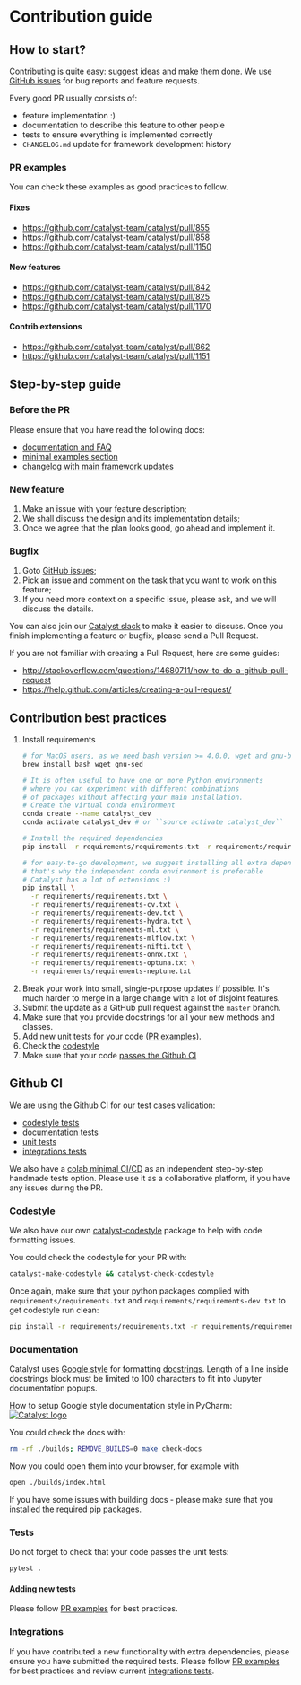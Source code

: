 # Contribution guide

## How to start?

Contributing is quite easy: suggest ideas and make them done.
We use [GitHub issues](https://github.com/catalyst-team/catalyst/issues) for bug reports and feature requests.

Every good PR usually consists of:
- feature implementation :)
- documentation to describe this feature to other people
- tests to ensure everything is implemented correctly
- `CHANGELOG.md` update for framework development history

### PR examples
You can check these examples as good practices to follow.

#### Fixes
- https://github.com/catalyst-team/catalyst/pull/855
- https://github.com/catalyst-team/catalyst/pull/858
- https://github.com/catalyst-team/catalyst/pull/1150

#### New features
- https://github.com/catalyst-team/catalyst/pull/842
- https://github.com/catalyst-team/catalyst/pull/825
- https://github.com/catalyst-team/catalyst/pull/1170

#### Contrib extensions
- https://github.com/catalyst-team/catalyst/pull/862
- https://github.com/catalyst-team/catalyst/pull/1151
 

## Step-by-step guide

### Before the PR
Please ensure that you have read the following docs:
- [documentation and FAQ](https://catalyst-team.github.io/catalyst/)
- [minimal examples section](https://github.com/catalyst-team/catalyst#minimal-examples)
- [changelog with main framework updates](https://github.com/catalyst-team/catalyst/blob/master/CHANGELOG.md)

### New feature

1. Make an issue with your feature description;
2. We shall discuss the design and its implementation details;
3. Once we agree that the plan looks good, go ahead and implement it.


### Bugfix

1. Goto [GitHub issues](https://github.com/catalyst-team/catalyst/issues);
2. Pick an issue and comment on the task that you want to work on this feature;
3. If you need more context on a specific issue, please ask, and we will discuss the details.

You can also join our [Catalyst slack](https://join.slack.com/t/catalyst-team-core/shared_invite/zt-d9miirnn-z86oKDzFMKlMG4fgFdZafw) to make it easier to discuss.
Once you finish implementing a feature or bugfix, please send a Pull Request.

If you are not familiar with creating a Pull Request, here are some guides:
- http://stackoverflow.com/questions/14680711/how-to-do-a-github-pull-request
- https://help.github.com/articles/creating-a-pull-request/


## Contribution best practices

1. Install requirements
    ```bash
    # for MacOS users, as we need bash version >= 4.0.0, wget and gnu-based sed
    brew install bash wget gnu-sed

    # It is often useful to have one or more Python environments 
    # where you can experiment with different combinations 
    # of packages without affecting your main installation. 
    # Create the virtual conda environment
    conda create --name catalyst_dev
    conda activate catalyst_dev # or ``source activate catalyst_dev``
    
    # Install the required dependencies
    pip install -r requirements/requirements.txt -r requirements/requirements-dev.txt
    
    # for easy-to-go development, we suggest installing all extra dependencies
    # that's why the independent conda environment is preferable 
    # Catalyst has a lot of extensions :)
    pip install \
      -r requirements/requirements.txt \
      -r requirements/requirements-cv.txt \
      -r requirements/requirements-dev.txt \
      -r requirements/requirements-hydra.txt \
      -r requirements/requirements-ml.txt \
      -r requirements/requirements-mlflow.txt \
      -r requirements/requirements-nifti.txt \
      -r requirements/requirements-onnx.txt \
      -r requirements/requirements-optuna.txt \
      -r requirements/requirements-neptune.txt
    ```
2. Break your work into small, single-purpose updates if possible.
It's much harder to merge in a large change with a lot of disjoint features.
3. Submit the update as a GitHub pull request against the `master` branch.
4. Make sure that you provide docstrings for all your new methods and classes.
5. Add new unit tests for your code ([PR examples](#pr-examples)).
6. Check the [codestyle](#codestyle)
7. Make sure that your code [passes the Github CI](#github-ci)


## Github CI

We are using the Github CI for our test cases validation:

- [codestyle tests](https://github.com/catalyst-team/catalyst/blob/master/.github/workflows/codestyle.yml#L134)
- [documentation tests](https://github.com/catalyst-team/catalyst/blob/master/.github/workflows/codestyle.yml#L135)
- [unit tests](https://github.com/catalyst-team/catalyst/blob/master/.github/workflows/dl_cpu.yml#L113)
- [integrations tests](https://github.com/catalyst-team/catalyst/blob/master/.github/workflows/dl_cpu.yml#L114#L117)

We also have a [colab minimal CI/CD](https://colab.research.google.com/drive/1JCGTVvWlrIsLXMPRRRSWiAstSLic4nbA) as an independent step-by-step handmade tests option.
Please use it as a collaborative platform, if you have any issues during the PR.

### Codestyle

We also have our own [catalyst-codestyle](https://github.com/catalyst-team/codestyle) 
package to help with code formatting issues.

You could check the codestyle for your PR with:

```bash
catalyst-make-codestyle && catalyst-check-codestyle
```

Once again, make sure that your python packages complied with `requirements/requirements.txt` and `requirements/requirements-dev.txt` to get codestyle run clean:
```bash
pip install -r requirements/requirements.txt -r requirements/requirements-dev.txt
```

### Documentation

Catalyst uses [Google style](http://sphinxcontrib-napoleon.readthedocs.io/en/latest/example_google.html) for formatting [docstrings](https://github.com/google/styleguide/blob/gh-pages/pyguide.md#38-comments-and-docstrings).
Length of a line inside docstrings block must be limited to 100 characters to fit into Jupyter documentation popups.

How to setup Google style documentation style in PyCharm:
[![Catalyst logo](https://raw.githubusercontent.com/catalyst-team/catalyst-pics/master/third_party_pics/pycharm-google-style.png)](https://github.com/catalyst-team/catalyst)

You could check the docs with:
```bash
rm -rf ./builds; REMOVE_BUILDS=0 make check-docs
```

Now you could open them into your browser, for example with
```bash
open ./builds/index.html
```

If you have some issues with building docs - please make sure that you installed the required pip packages.

### Tests

Do not forget to check that your code passes the unit tests:
```bash
pytest .
```

#### Adding new tests

Please follow [PR examples](#pr-examples) for best practices.

### Integrations

If you have contributed a new functionality with extra dependencies, 
please ensure you have submitted the required tests. 
Please follow [PR examples](#pr-examples) for best practices 
and review current [integrations tests](https://github.com/catalyst-team/catalyst/blob/master/.github/workflows/dl_cpu.yml#L114#L117).

